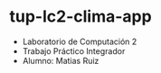 # tup-lc2-clima-app

- Laboratorio de Computación 2
- Trabajo Práctico Integrador
- Alumno: Matias Ruiz
